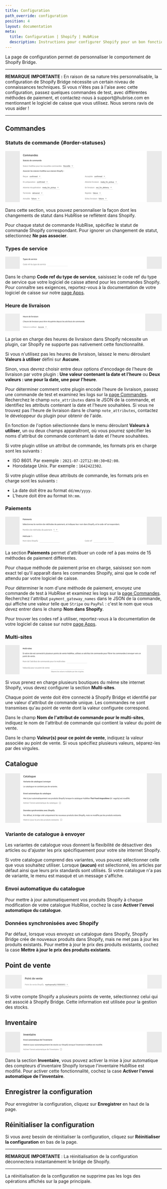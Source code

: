 ```yaml
---
title: Configuration
path_override: configuration
position: 4
layout: documentation
meta:
  title: Configuration | Shopify | HubRise
  description: Instructions pour configurer Shopify pour un bon fonctionnement avec HubRise, votre caisse ou autres applications connectées à HubRise. La configuration est simple.
---
```


La page de configuration permet de personnaliser le comportement de Shopify Bridge.

***

**REMARQUE IMPORTANTE :** En raison de sa nature très personnalisable, la configuration de Shopify Bridge nécessite un certain niveau de connaissances techniques. Si vous n'êtes pas à l'aise avec cette configuration, passez quelques commandes de test, avec différentes méthodes de paiement, et contactez-nous à support\@hubrise.com en mentionnant le logiciel de caisse que vous utilisez. Nous serons ravis de vous aider !

***

## Commandes

### Statuts de commande {#order-statuses}

![Page de configuration Shopify Bridge, Statuts de commande](./images/010-shopify-configuration-order-status.png)

Dans cette section, vous pouvez personnaliser la façon dont les changements de statut dans HubRise se reflètent dans Shopify.

Pour chaque statut de commande HubRise, spécifiez le statut de commande Shopify correspondant. Pour ignorer un changement de statut, sélectionnez **Ne pas associer**.

### Types de service

![Page de configuration Shopify Bridge, Types de service](./images/013-shopify-configuration-order-type.png)

Dans le champ **Code ref du type de service**, saisissez le code ref du type de service que votre logiciel de caisse attend pour les commandes Shopify. Pour connaître ses exigences, reportez-vous à la documentation de votre logiciel de caisse sur notre [page Apps](/apps).

### Heure de livraison

![Page de configuration Shopify Bridge, Heure de livraison](./images/014-shopify-configuration-expected-time.png)

La prise en charge des heures de livraison dans Shopify nécessite un plugin, car Shopify ne supporte pas nativement cette fonctionnalité.

Si vous n'utilisez pas les heures de livraison, laissez le menu déroulant **Valeurs à utiliser** défini sur **Aucune**.

Sinon, vous devrez choisir entre deux options d'encodage de l'heure de livraison par votre plugin : **Une valeur contenant la date et l'heure** ou **Deux valeurs : une pour la date, une pour l'heure**.

Pour déterminer comment votre plugin encode l'heure de livraison, passez une commande de test et examinez les logs sur la [page Commandes](/docs/data#orders). Recherchez le champ `note_attributes` dans le JSON de la commande, et identifiez les attributs contenant la date et l'heure souhaitées. Si vous ne trouvez pas l'heure de livraison dans le champ `note_attributes`, contactez le développeur du plugin pour obtenir de l'aide.

En fonction de l'option sélectionnée dans le menu déroulant **Valeurs à utiliser**, un ou deux champs apparaîtront, où vous pourrez spécifier les noms d'attribut de commande contenant la date et l'heure souhaitées.

Si votre plugin utilise un attribut de commande, les formats pris en charge sont les suivants :

- ISO 8601. Par exemple : `2021-07-22T12:00:30+02:00`.
- Horodatage Unix. Par exemple : `1642422302`.

Si votre plugin utilise deux attributs de commande, les formats pris en charge sont les suivants :

- La date doit être au format `dd/mm/yyyy`.
- L'heure doit être au format `hh:mm`.

### Paiements

![Page de configuration Shopify Bridge, Paiements](./images/012-shopify-configuration-order-payment.png)

La section **Paiements** permet d'attribuer un code ref à pas moins de 15 méthodes de paiement différentes.

Pour chaque méthode de paiement prise en charge, saisissez son nom exact tel qu'il apparaît dans les commandes Shopify, ainsi que le code ref attendu par votre logiciel de caisse.

Pour déterminer le nom d'une méthode de paiement, envoyez une commande de test à HubRise et examinez les logs sur la [page Commandes](/docs/data#orders). Recherchez l'attribut `payment_gateway_names` dans le JSON de la commande, qui affiche une valeur telle que `Stripe` ou `PayPal` : c'est le nom que vous devez entrer dans le champ **Nom dans Shopify**.

Pour trouver les codes ref à utiliser, reportez-vous à la documentation de votre logiciel de caisse sur notre [page Apps](/apps).

### Multi-sites

![Page de configuration Shopify Bridge, Multi-sites](./images/011-shopify-configuration-multisite.png)

Si vous prenez en charge plusieurs boutiques du même site internet Shopify, vous devez configurer la section **Multi-sites**.

Chaque point de vente doit être connecté à Shopify Bridge et identifié par une valeur d'attribut de commande unique. Les commandes ne sont transmises qu'au point de vente dont la valeur configurée correspond.

Dans le champ **Nom de l'attribut de commande pour le multi-sites**, indiquez le nom de l'attribut de commande qui contient la valeur du point de vente.

Dans le champ **Valeur(s) pour ce point de vente**, indiquez la valeur associée au point de vente. Si vous spécifiez plusieurs valeurs, séparez-les par des virgules.

## Catalogue

![Page de configuration Shopify Bridge, Catalogue](./images/015-shopify-configuration-catalog.png)

### Variante de catalogue à envoyer

Les variantes de catalogue vous donnent la flexibilité de désactiver des articles ou d'ajuster les prix spécifiquement pour votre site internet Shopify.

Si votre catalogue comprend des variantes, vous pouvez sélectionner celle que vous souhaitez utiliser. Lorsque **(aucun)** est sélectionné, les articles par défaut ainsi que leurs prix standards sont utilisés. Si votre catalogue n'a pas de variante, le menu est masqué et un message s'affiche.

### Envoi automatique du catalogue

Pour mettre à jour automatiquement vos produits Shopify à chaque modification de votre catalogue HubRise, cochez la case **Activer l'envoi automatique du catalogue**.

### Données synchronisées avec Shopify

Par défaut, lorsque vous envoyez un catalogue dans Shopify, Shopify Bridge crée de nouveaux produits dans Shopify, mais ne met pas à jour les produits existants. Pour mettre à jour le prix des produits existants, cochez la case **Mettre à jour le prix des produits existants**.

## Point de vente

![Page de configuration Shopify Bridge, Point de vente](./images/017-shopify-configuration-location.png)

Si votre compte Shopify a plusieurs points de vente, sélectionnez celui qui est associé à Shopify Bridge. Cette information est utilisée pour la gestion des stocks.

## Inventaire

![Page de configuration Shopify Bridge, Inventaire](./images/016-shopify-configuration-inventory.png)

Dans la section **Inventaire**, vous pouvez activer la mise à jour automatique des compteurs d'inventaire Shopify lorsque l'inventaire HubRise est modifié.
Pour activer cette fonctionnalité, cochez la case **Activer l'envoi automatique de l'inventaire**.

## Enregistrer la configuration

Pour enregistrer la configuration, cliquez sur **Enregistrer** en haut de la page.

## Réinitialiser la configuration

Si vous avez besoin de réinitialiser la configuration, cliquez sur **Réinitialiser la configuration** en bas de la page.

***

**REMARQUE IMPORTANTE** : La réinitialisation de la configuration déconnectera instantanément le bridge de Shopify.

***

La réinitialisation de la configuration ne supprime pas les logs des opérations affichés sur la page principale.
